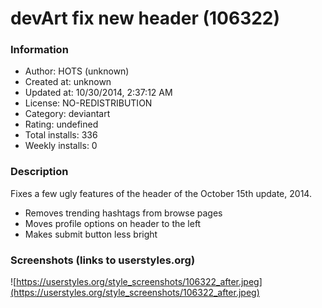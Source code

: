 # devArt fix new header (106322)

### Information
- Author: HOTS (unknown)
- Created at: unknown
- Updated at: 10/30/2014, 2:37:12 AM
- License: NO-REDISTRIBUTION
- Category: deviantart
- Rating: undefined
- Total installs: 336
- Weekly installs: 0


### Description
Fixes a few ugly features of the header of the October 15th update, 2014.
- Removes trending hashtags from browse pages
- Moves profile options on header to the left
- Makes submit button less bright


### Screenshots (links to userstyles.org)
![https://userstyles.org/style_screenshots/106322_after.jpeg](https://userstyles.org/style_screenshots/106322_after.jpeg)


